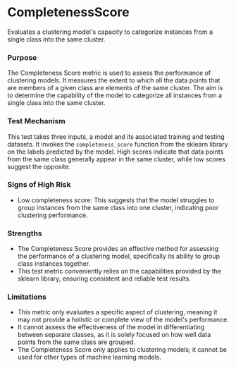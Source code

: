 # CompletenessScore

Evaluates a clustering model's capacity to categorize instances from a single class into the same cluster.

### Purpose

The Completeness Score metric is used to assess the performance of clustering models. It measures the extent to
which all the data points that are members of a given class are elements of the same cluster. The aim is to
determine the capability of the model to categorize all instances from a single class into the same cluster.

### Test Mechanism

This test takes three inputs, a model and its associated training and testing datasets. It invokes the
`completeness_score` function from the sklearn library on the labels predicted by the model. High scores indicate
that data points from the same class generally appear in the same cluster, while low scores suggest the opposite.

### Signs of High Risk

- Low completeness score: This suggests that the model struggles to group instances from the same class into one
cluster, indicating poor clustering performance.

### Strengths

- The Completeness Score provides an effective method for assessing the performance of a clustering model,
specifically its ability to group class instances together.
- This test metric conveniently relies on the capabilities provided by the sklearn library, ensuring consistent and
reliable test results.

### Limitations

- This metric only evaluates a specific aspect of clustering, meaning it may not provide a holistic or complete
view of the model's performance.
- It cannot assess the effectiveness of the model in differentiating between separate classes, as it is solely
focused on how well data points from the same class are grouped.
- The Completeness Score only applies to clustering models; it cannot be used for other types of machine learning
models.
